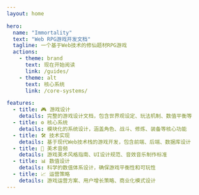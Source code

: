 ```yaml
---
layout: home

hero:
  name: "Immortality"
  text: "Web RPG游戏开发文档"
  tagline: 一个基于Web技术的修仙题材RPG游戏
  actions:
    - theme: brand
      text: 现在开始阅读
      link: /guides/
    - theme: alt
      text: 核心系统
      link: /core-systems/

features:
  - title: 🎮 游戏设计
    details: 完整的游戏设计文档，包含世界观设定、玩法机制、数值平衡等
  - title: ⚙️ 核心系统
    details: 模块化的系统设计，涵盖角色、战斗、修炼、装备等核心功能
  - title: 🛠️ 技术实现
    details: 基于现代Web技术栈的游戏开发，包含前端、后端、数据库设计
  - title: 🎨 美术音频
    details: 游戏美术风格指南、UI设计规范、音效音乐制作标准
  - title: 📊 数值设计
    details: 科学的数值体系设计，确保游戏平衡性和可玩性
  - title: 📈 运营策略
    details: 游戏运营方案、用户增长策略、商业化模式设计
---
```


